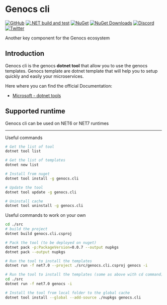# Genocs cli

[![GitHub](https://img.shields.io/github/license/Genocs/genocs-library-cli?color=2da44e&style=flat-square)](https://github.com/Genocs/genocs-library-cli/blob/main/LICENSE)
[![.NET build and test](https://github.com/Genocs/genocs-library-cli/actions/workflows/build_and_test.yml/badge.svg)](https://github.com/Genocs/genocs-library-cli/actions/workflows/build_and_test.yml)
[![NuGet](https://img.shields.io/badge/nuget-v.0.0.7-blue)](https://www.nuget.org/packages/Genocs.CLI)
[![NuGet Downloads](https://img.shields.io/nuget/dt/Genocs.CLI.svg)](https://www.nuget.org/packages/Genocs.CLI)
[![Discord](https://img.shields.io/discord/1106846706512953385?color=%237289da&label=Discord&logo=discord&logoColor=%237289da&style=flat-square)](https://discord.com/invite/fWwArnkV)
[![Twitter](https://img.shields.io/twitter/follow/genocs?color=1DA1F2&label=Twitter&logo=Twitter&style=flat-square)](https://twitter.com/genocs)

Another key component for the Genocs ecosystem

## Introduction

Genocs cli is the genocs **dotnet tool**  that allow you to use the genocs templates.
Genocs template are dotnet template that will help you to setup quickly and easily your microservices.

Here where you can find the official Documentation:
- [Microsoft - dotnet tools](https://learn.microsoft.com/en-us/dotnet/core/tools/global-tools)


## Supported runtime

Genocs cli can be used on NET6 or NET7 runtimes

---

Useful commands 
``` bash
# Get the list of tool
dotnet tool list

# Get the list of templates
dotnet new list

# Install from nuget
dotnet tool install -g genocs.cli

# Update the tool
dotnet tool update -g genocs.cli

# Uninstall cache
dotnet tool uninstall -g genocs.cli
```


Useful commands to work on your own 
``` bash
cd ./src
# build the project 
dotnet build genocs.cli.csproj

# Pack the tool (to be deployed on nuget) 
dotnet pack -p:PackageVersion=0.0.7 --output nupkgs
dotnet pack --output nupkgs

# Run the tool to install the templates
dotnet run -f net7.0 --project ./src/genocs.cli.csproj genocs -i

# Run the tool to install the templates (some as above with cd command)
cd ./src
dotnet run -f net7.0 genocs -i

# Install the tool from local folder to the global cache
dotnet tool install --global --add-source ./nupkgs genocs.cli
```
